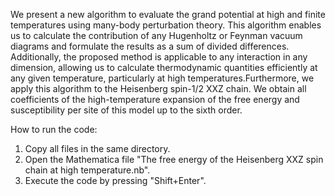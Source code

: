 We present a new algorithm to evaluate the grand potential at high and finite temperatures using many-body perturbation theory. This algorithm enables us to calculate the contribution of any Hugenholtz or Feynman vacuum diagrams and formulate the results as a sum of divided differences. Additionally, the proposed method is applicable to any interaction in any dimension, allowing us to calculate thermodynamic quantities efficiently at any given temperature, particularly at high temperatures.Furthermore, we apply this algorithm to the Heisenberg spin-1/2 XXZ chain. We obtain all coefficients of the high-temperature expansion of the free energy and susceptibility per site of this model up to the sixth order.

How to run the code:

1. Copy all files in the same directory.
3. Open the Mathematica file "The free energy of the Heisenberg XXZ spin chain at high temperature.nb".
4. Execute the code by pressing "Shift+Enter".
